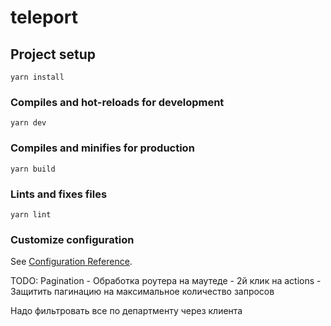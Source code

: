 # teleport

## Project setup

```
yarn install
```

### Compiles and hot-reloads for development

```
yarn dev
```

### Compiles and minifies for production

```
yarn build
```

### Lints and fixes files

```
yarn lint
```

### Customize configuration

See [Configuration Reference](https://cli.vuejs.org/config/).

TODO:
Pagination - Обработка роутера на маутеде - 2й клик на actions - Защитить пагинацию на максимальное количество запросов

Надо фильтровать все по департменту через клиента
